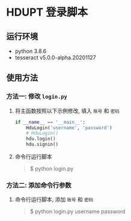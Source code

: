 # HDUPT 登录脚本

## 运行环境

* python 3.8.6
* tesseract v5.0.0-alpha.20201127

## 使用方法

### 方法一: 修改 `login.py`
   
1. 将主函数按照以下示例修改, 填入 `账号` 和 `密码`
     ```python
     if __name__ == '__main__':
         HduLogin('username', 'password')
         # HduLogin()
         hdu.login()
         hdu.signin()
     ```

2. 命令行运行脚本
    > $ python login.py

### 方法二: 添加命令行参数

1. 命令行运行脚本, 添加 `账号` 和 `密码`
   > $ python login.py username password
